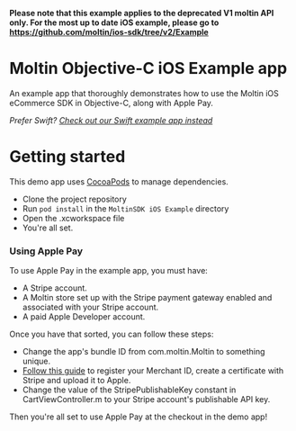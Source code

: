 
**Please note that this example applies to the deprecated V1 moltin API only. For the most up to date iOS example, please go to https://github.com/moltin/ios-sdk/tree/v2/Example**

# Moltin Objective-C iOS Example app
An example app that thoroughly demonstrates how to use the Moltin iOS eCommerce SDK in Objective-C, along with Apple Pay.

*Prefer Swift? [Check out our Swift example app instead](https://github.com/moltin/ios-swift-example)*

# Getting started
This demo app uses [CocoaPods](https://guides.cocoapods.org/using/getting-started.html#getting-started) to manage dependencies. 
- Clone the project repository
- Run `pod install` in the `MoltinSDK iOS Example` directory
- Open the .xcworkspace file
- You're all set.

### Using Apple Pay
To use Apple Pay in the example app, you must have: 
 - A Stripe account.
 - A Moltin store set up with the Stripe payment gateway enabled and associated with your Stripe account.
 - A paid Apple Developer account.

Once you have that sorted, you can follow these steps:

 - Change the app's bundle ID from com.moltin.Moltin to something unique.
 - [Follow this guide](https://stripe.com/docs/mobile/apple-pay) to register your Merchant ID, create a certificate with Stripe and upload it to Apple.
 - Change the value of the StripePublishableKey constant in CartViewController.m to your Stripe account's publishable API key.

Then you're all set to use Apple Pay at the checkout in the demo app!
